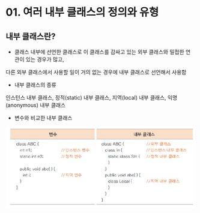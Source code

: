 # 01. 여러 내부 클래스의 정의와 유형

## 내부 클래스란?

- 클래스 내부에 선언한 클래스로 이 클래스를 감싸고 있는 외부 클래스와 밀접한 연관이 있는 경우가 많고, 

다른 외부 클래스에서 사용할 일이 거의 없는 경우에 내부 클래스로 선언해서 사용함

- 내부 클래스의 종류

인스턴스 내부 클래스, 정적(static) 내부 클래스, 지역(local) 내부 클래스, 익명(anonymous) 내부 클래스

- 변수와 비교한 내부 클래스

![inner](./img/inner.png)
